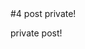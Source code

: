 <div id="mdHeader" style="display:none;"><div class="mdHeaderData">{"uuid":"474dd949-8dd3-475c-9beb-ee9f1fb356f0","title":"4 post private!","category":{"uuid":"e09a712a-8076-430e-bf34-b7af561de0c8","driveId":"0ByO96ydBQtM2b241SkZBYm96eWM","title":"First","created":1417771001,"updated":1417784574},"tags":{"84c874fd-568e-4df3-b9d5-8474223e3065":{"uuid":"84c874fd-568e-4df3-b9d5-8474223e3065","driveId":null,"title":"PRIVATE","created":1417770885,"updated":1417784574}},"attachments":{},"created":1417784574,"updated":1417784574}</div></div>#4 post private!

private post!